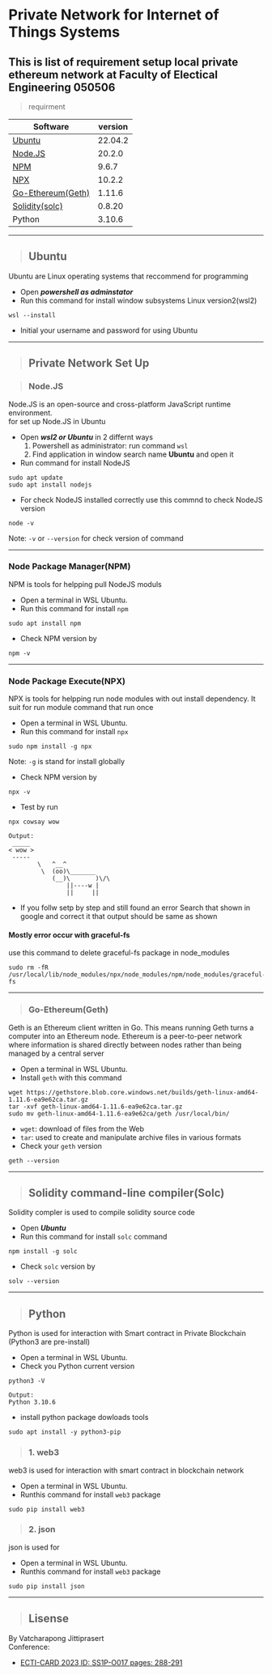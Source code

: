 # Private Network for Internet of Things Systems
This is list of requirement setup local private ethereum network at Faculty of Electical Engineering 050506
---
> requirment

|Software|version|
|--------|-------|
|[Ubuntu](#ubuntu)|22.04.2|
|[Node.JS](#nodejs)|20.2.0|
|[NPM](#node-package-managernpm)|9.6.7|
|[NPX](#node-package-executenpx)|10.2.2|
|[Go-Ethereum(Geth)](#go-ethereumgeth)|1.11.6|
|[Solidity(solc)](#solidity-command-line-compilersolc)|0.8.20|
|Python|3.10.6|
---
> ## Ubuntu 
Ubuntu are Linux operating systems that reccommend for programming  
* Open _**powershell as adminstator**_ 
* Run this command for install window subsystems Linux version2(wsl2) 
```
wsl --install
```
* Initial your username and password for using Ubuntu
---
> ## Private Network Set Up  

> ### Node.JS 
Node.JS is an open-source and cross-platform JavaScript runtime environment.  
for set up Node.JS in Ubuntu
* Open _**wsl2 or Ubuntu**_ in 2 differnt ways
    1. Powershell as administrator: run command `wsl`
    2. Find application in window search name **Ubuntu** and open it
* Run command for install NodeJS
```
sudo apt update
sudo apt install nodejs
```
* For check NodeJS installed correctly use this commnd to check  NodeJS version
```
node -v
```
Note: `-v` or `--version` for check version of command

---
### Node Package Manager(NPM)
NPM is tools for helpping pull NodeJS moduls
* Open a terminal in WSL Ubuntu.
* Run this command for install `npm`
```
sudo apt install npm
```
* Check NPM version by
```
npm -v
```
---
### Node Package Execute(NPX)
NPX is tools for helpping run node modules with out install dependency. It suit for run module command that run once 
* Open a terminal in WSL Ubuntu.
* Run this command for install `npx`
```
sudo npm install -g npx
```
Note: `-g` is stand for install globally
* Check NPM version by
```
npx -v
```
* Test by run
```
npx cowsay wow
```
```
Output:
 _____
< wow >
 -----
        \   ^__^
         \  (oo)\_______
            (__)\       )\/\
                ||----w |
                ||     ||
```
* If you follw setp by step and still found an error Search that shown in google and correct it that output should be same as shown
#### Mostly error occur with graceful-fs  
use this command to delete graceful-fs package in node_modules
```
sudo rm -fR /usr/local/lib/node_modules/npx/node_modules/npm/node_modules/graceful-fs
```
---
> ### Go-Ethereum(Geth)
Geth is an Ethereum client written in Go. This means running Geth turns a computer into an Ethereum node. Ethereum is a peer-to-peer network where information is shared directly between nodes rather than being managed by a central server
* Open a terminal in WSL Ubuntu.
* Install `geth`  with this command
```
wget https://gethstore.blob.core.windows.net/builds/geth-linux-amd64-1.11.6-ea9e62ca.tar.gz
tar -xvf geth-linux-amd64-1.11.6-ea9e62ca.tar.gz
sudo mv geth-linux-amd64-1.11.6-ea9e62ca/geth /usr/local/bin/
```
* `wget`: download of files from the Web
* `tar`: used to create and manipulate archive files in various formats
* Check your `geth` version
```
geth --version
```
---
> ## Solidity command-line compiler(Solc)
Solidity compler is used to compile solidity source code
* Open _**Ubuntu**_
* Run this command for install `solc` command
```
npm install -g solc
```
* Check `solc` version by
```
solv --version
```
---
> ## Python
Python is used for interaction with Smart contract in Private Blockchain (Python3 are pre-install)
* Open a terminal in WSL Ubuntu.
* Check you Python current version
```
python3 -V
```
```
Output:
Python 3.10.6 
```
* install python package dowloads tools
```
sudo apt install -y python3-pip
```
> ### 1. web3
web3 is used for interaction with smart contract in blockchain network
* Open a terminal in WSL Ubuntu.
* Runthis command for install `web3` package
```
sudo pip install web3
```
> ### 2. json
json is used for 
* Open a terminal in WSL Ubuntu.
* Runthis command for install `web3` package
```
sudo pip install json
```

---
> ## Lisense
By Vatcharapong Jittiprasert   
Conference: 
* [ECTI-CARD 2023 ID: SS1P-O017 pages: 288-291](https://ecticard2023.ecticard.org/wp-content/uploads/2023/06/ECTICARD-2023-Proceeding-Full-Paper.pdf)